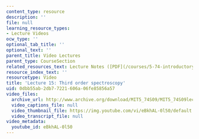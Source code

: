 ```yaml
---
content_type: resource
description: ''
file: null
learning_resource_types:
- Lecture Videos
ocw_type: ''
optional_tab_title: ''
optional_text: ''
parent_title: Video Lectures
parent_type: CourseSection
related_resources_text: Lecture Notes ([PDF](/courses/5-74-introductory-quantum-mechanics-ii-spring-2009/resources/mit5_74s09_lec15))
resource_index_text: ''
resourcetype: Video
title: 'Lecture 15: Third order spectroscopy'
uid: 0dbb55ab-2db7-7221-606a-06fe85856a57
video_files:
  archive_url: http://www.archive.org/download/MIT5_74S09/MIT5_74S09lec15_300k.mp4
  video_captions_file: null
  video_thumbnail_file: https://img.youtube.com/vi/eBkhAL-0l50/default.jpg
  video_transcript_file: null
video_metadata:
  youtube_id: eBkhAL-0l50
---
```

